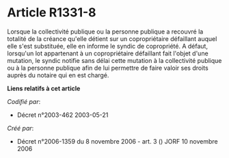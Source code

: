 # Article R1331-8

Lorsque la collectivité publique ou la personne publique a recouvré la totalité de la créance qu'elle détient sur un
copropriétaire défaillant auquel elle s'est substituée, elle en informe le syndic de copropriété. A défaut, lorsqu'un lot
appartenant à un copropriétaire défaillant fait l'objet d'une mutation, le syndic notifie sans délai cette mutation à la
collectivité publique ou à la personne publique afin de lui permettre de faire valoir ses droits auprès du notaire qui en est
chargé.

**Liens relatifs à cet article**

_Codifié par_:

  - Décret n°2003-462 2003-05-21

_Créé par_:

  - Décret n°2006-1359 du 8 novembre 2006 - art. 3 () JORF 10 novembre 2006
